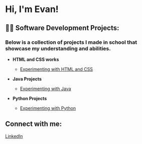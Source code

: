 <h1>Hi, I'm Evan! </h1>



<h2>👨‍💻 Software Development Projects:</h2>
<h3>Below is a collection of projects I made in school that showcase my understanding and abilities.</h3>

- <b>HTML and CSS works</b>
  - [Experimenting with HTML and CSS](https://github.com/EvanDreyer/HtmlCss-projects)
  
- <b>Java Projects</b>
  - [Experimenting with Java](https://github.com/EvanDreyer/Java-Projects)
  
- <b>Python Projects</b>
  - [Experimenting with Python](https://github.com/EvanDreyer/Python)
<h2> Connect with me:</h2>
 <a href="https://www.linkedin.com/in/evan-dreyer-8a3b76281">LinkedIn



